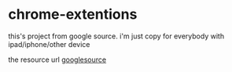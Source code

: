 # chrome-extentions

this's project from google source. i'm just copy for everybody with ipad/iphone/other device

the resource url [googlesource](https://chromium.googlesource.com/chromium/src/+/master/chrome/common/extensions/docs/examples/api)

